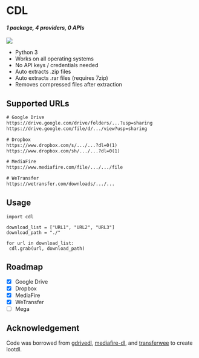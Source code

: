 # CDL

#### <p><i>1 package, 4 providers, 0 APIs</i></p>

<img src="https://github.com/jesusyanez/example-images/blob/main/downloader-example.gif?raw=true" />

- Python 3
- Works on all operating systems
- No API keys / credentials needed
- Auto extracts .zip files
- Auto extracts .rar files (requires 7zip)
- Removes compressed files after extraction

## Supported URLs

```txt
# Google Drive
https://drive.google.com/drive/folders/...?usp=sharing
https://drive.google.com/file/d/.../view?usp=sharing

# Dropbox
https://www.dropbox.com/s/.../...?dl=0(1)
https://www.dropbox.com/sh/.../...?dl=0(1)

# MediaFire
https://www.mediafire.com/file/.../.../file

# WeTransfer
https://wetransfer.com/downloads/.../...
```

## Usage

```python3
import cdl

download_list = ["URL1", "URL2", "URL3"]
download_path = "./"

for url in download_list:
 cdl.grab(url, download_path)
```

## Roadmap

- [x] Google Drive
- [x] Dropbox
- [x] MediaFire
- [x] WeTransfer
- [ ] Mega

## Acknowledgement

Code was borrowed from <a href="https://github.com/matthuisman/gdrivedl">gdrivedl</a>, <a href="https://github.com/Juvenal-Yescas/mediafire-dl">mediafire-dl</a>, and <a href="https://github.com/iamleot/transferwee">transferwee</a> to create lootdl.
